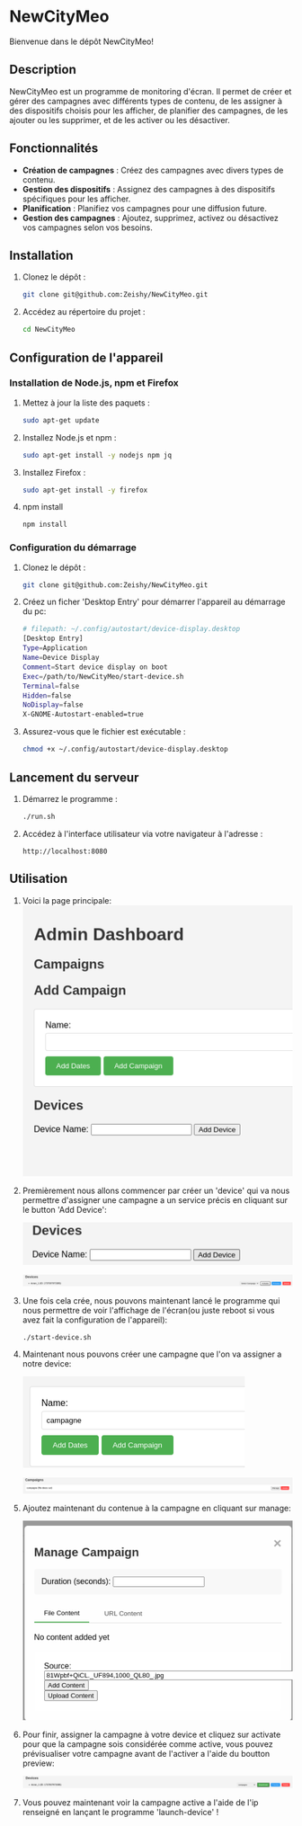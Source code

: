 # NewCityMeo

Bienvenue dans le dépôt NewCityMeo!

## Description

NewCityMeo est un programme de monitoring d'écran. Il permet de créer et gérer des campagnes avec différents types de contenu, de les assigner à des dispositifs choisis pour les afficher, de planifier des campagnes, de les ajouter ou les supprimer, et de les activer ou les désactiver.

## Fonctionnalités

- **Création de campagnes** : Créez des campagnes avec divers types de contenu.
- **Gestion des dispositifs** : Assignez des campagnes à des dispositifs spécifiques pour les afficher.
- **Planification** : Planifiez vos campagnes pour une diffusion future.
- **Gestion des campagnes** : Ajoutez, supprimez, activez ou désactivez vos campagnes selon vos besoins.

## Installation

1. Clonez le dépôt :
    ```bash
    git clone git@github.com:Zeishy/NewCityMeo.git
    ```
2. Accédez au répertoire du projet :
    ```bash
    cd NewCityMeo
    ```

## Configuration de l'appareil

### Installation de Node.js, npm et Firefox

1. Mettez à jour la liste des paquets :
    ```bash
    sudo apt-get update
    ```

2. Installez Node.js et npm :
    ```bash
    sudo apt-get install -y nodejs npm jq
    ```

3. Installez Firefox :
    ```bash
    sudo apt-get install -y firefox
    ```
4. npm install
    ```bash
    npm install
    ```
### Configuration du démarrage

1. Clonez le dépôt :
    ```bash
    git clone git@github.com:Zeishy/NewCityMeo.git
    ```
2. Créez un ficher 'Desktop Entry' pour démarrer l'appareil au démarrage du pc:
    ```bash
    # filepath: ~/.config/autostart/device-display.desktop
    [Desktop Entry]
    Type=Application
    Name=Device Display
    Comment=Start device display on boot
    Exec=/path/to/NewCityMeo/start-device.sh
    Terminal=false
    Hidden=false
    NoDisplay=false
    X-GNOME-Autostart-enabled=true
    ```

5. Assurez-vous que le fichier est exécutable :
    ```bash
    chmod +x ~/.config/autostart/device-display.desktop
    ```

## Lancement du serveur

1. Démarrez le programme :
    ```bash
    ./run.sh
    ```
2. Accédez à l'interface utilisateur via votre navigateur à l'adresse :
    ```
    http://localhost:8080
    ```

## Utilisation

1. Voici la page principale:
    ![alt text](doc_img/image.png)

2. Premièrement nous allons commencer par créer un 'device' qui va nous permettre d'assigner une campagne a un service précis en cliquant sur le button 'Add Device':

    ![alt text](doc_img/image-1.png)

    ![alt text](doc_img/image-2.png)

3. Une fois cela crée, nous pouvons maintenant lancé le programme qui nous permettre de voir l'affichage de l'écran(ou juste reboot si vous avez fait la configuration de l'appareil):

    ```
    ./start-device.sh
    ```

4. Maintenant nous pouvons créer une campagne que l'on va assigner a notre device:

    ![alt text](doc_img/image-3.png)

    ![alt text](doc_img/image-4.png)

5. Ajoutez maintenant du contenue à la campagne en cliquant sur manage:

    ![alt text](doc_img/image-5.png)

6. Pour finir, assigner la campagne à votre device et cliquez sur activate pour que la campagne sois considérée comme active, vous pouvez prévisualiser votre campagne avant de l'activer a l'aide du boutton preview:

    ![alt text](doc_img/image-6.png)

7. Vous pouvez maintenant voir la campagne active a l'aide de l'ip renseigné en lançant le programme 'launch-device' !